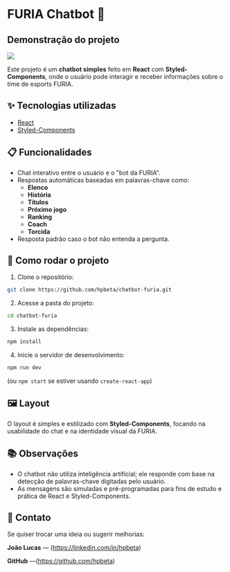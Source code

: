 # FURIA Chatbot 🦁

## Demonstração do projeto
<img src="./src/assets/furia.gif" />

Este projeto é um **chatbot simples** feito em **React** com **Styled-Components**, onde o usuário pode interagir e receber informações sobre o time de esports FURIA.

## ✨ Tecnologias utilizadas

- [React](https://react.dev/)
- [Styled-Components](https://styled-components.com/)

## 📋 Funcionalidades

- Chat interativo entre o usuário e o "bot da FURIA".
- Respostas automáticas baseadas em palavras-chave como:
  - **Elenco**
  - **História**
  - **Títulos**
  - **Próximo jogo**
  - **Ranking**
  - **Coach**
  - **Torcida**
- Resposta padrão caso o bot não entenda a pergunta.

## 🚀 Como rodar o projeto

1. Clone o repositório:

```bash
git clone https://github.com/hpbeta/chatbot-furia.git
```

2. Acesse a pasta do projeto:

```bash
cd chatbot-furia
```

3. Instale as dependências:

```bash
npm install
```

4. Inicie o servidor de desenvolvimento:

```bash
npm run dev
```

(ou `npm start` se estiver usando `create-react-app`)

## 🖼️ Layout

O layout é simples e estilizado com **Styled-Components**, focando na usabilidade do chat e na identidade visual da FURIA.

## 📚 Observações

- O chatbot não utiliza inteligência artificial; ele responde com base na detecção de palavras-chave digitadas pelo usuário.
- As mensagens são simuladas e pré-programadas para fins de estudo e prática de React e Styled-Components.

## 📩 Contato

Se quiser trocar uma ideia ou sugerir melhorias:

**João Lucas** — (https://linkedin.com/in/hpbeta) 

**GitHub** —(https://github.com/hpbeta)